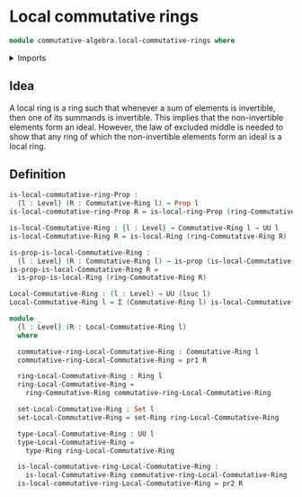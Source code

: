 # Local commutative rings

```agda
module commutative-algebra.local-commutative-rings where
```

<details><summary>Imports</summary>

```agda
open import commutative-algebra.commutative-rings
open import commutative-algebra.invertible-elements-commutative-rings

open import foundation.cartesian-product-types
open import foundation.dependent-pair-types
open import foundation.disjunction
open import foundation.propositions
open import foundation.sets
open import foundation.universe-levels

open import ring-theory.invertible-elements-rings
open import ring-theory.local-rings
open import ring-theory.nontrivial-rings
open import ring-theory.rings
```

</details>

## Idea

A local ring is a ring such that whenever a sum of elements is invertible, then one of its summands is invertible. This implies that the non-invertible elements form an ideal. However, the law of excluded middle is needed to show that any ring of which the non-invertible elements form an ideal is a local ring.

## Definition

```agda
is-local-commutative-ring-Prop :
  {l : Level} (R : Commutative-Ring l) → Prop l
is-local-commutative-ring-Prop R = is-local-ring-Prop (ring-Commutative-Ring R)

is-local-Commutative-Ring : {l : Level} → Commutative-Ring l → UU l
is-local-Commutative-Ring R = is-local-Ring (ring-Commutative-Ring R)

is-prop-is-local-Commutative-Ring :
  {l : Level} (R : Commutative-Ring l) → is-prop (is-local-Commutative-Ring R)
is-prop-is-local-Commutative-Ring R =
  is-prop-is-local-Ring (ring-Commutative-Ring R)

Local-Commutative-Ring : (l : Level) → UU (lsuc l)
Local-Commutative-Ring l = Σ (Commutative-Ring l) is-local-Commutative-Ring

module _
  {l : Level} (R : Local-Commutative-Ring l)
  where

  commutative-ring-Local-Commutative-Ring : Commutative-Ring l
  commutative-ring-Local-Commutative-Ring = pr1 R

  ring-Local-Commutative-Ring : Ring l
  ring-Local-Commutative-Ring =
    ring-Commutative-Ring commutative-ring-Local-Commutative-Ring

  set-Local-Commutative-Ring : Set l
  set-Local-Commutative-Ring = set-Ring ring-Local-Commutative-Ring

  type-Local-Commutative-Ring : UU l
  type-Local-Commutative-Ring =
    type-Ring ring-Local-Commutative-Ring

  is-local-commutative-ring-Local-Commutative-Ring :
    is-local-Commutative-Ring commutative-ring-Local-Commutative-Ring
  is-local-commutative-ring-Local-Commutative-Ring = pr2 R
```

